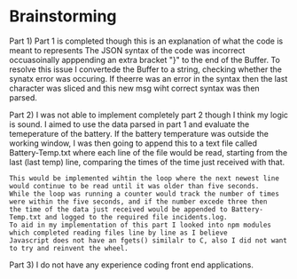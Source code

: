 # Brainstorming
Part 1)
    Part 1 is completed though this is an explanation of what the code is meant to represents
    The JSON syntax of the code was incorrect occuasoinally apppending an extra bracket "}" to
    the end of the Buffer. To resolve this issue I convertede the Buffer to a string, checking whether
    the synatx error was occuring. If theerre was an error in the syntax then the last character was sliced
    and this new msg wiht correct syntax was then parsed.

Part 2) 
    I was not able to implement completely part 2 though I think my logic is sound. I aimed to use the data parsed in
    part 1 and evaluate the temeperature of the battery. If the battery temperature was outside the working window,
    I was then going to append this to a text file called Battery-Temp.txt where each line of the file would be read,
    starting from the last (last temp) line, comparing the times of the time just received with that.

    This would be implemented wihtin the loop where the next newest line would continue to be read until it was older than five seconds.
    While the loop was running a counter would track the number of times were within the five seconds, and if the number excede three then
    the time of the data just received would be appended to Battery-Temp.txt and logged to the required file incidents.log.
    To aid in my implementation of this part I looked into npm modules which completed reading files line by line as I believe
    Javascript does not have an fgets() similalr to C, also I did not want to try and reinvent the wheel. 

Part 3)
    I do not have any experience coding front end applications.